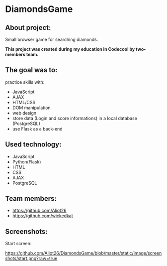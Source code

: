 # DiamondsGame
## About project:
Small browser game for searching diamonds. 

**This project was created during my education in Codecool by two-members team.**

## The goal was to:

practice skills with:
- JavaScript
- AJAX
- HTML/CSS
- DOM manipulation
- web design
- store data (Login and score informations) in a local database (PostgreSQL)
- use Flask as a back-end

## Used technology:
- JavaScript
- Python(Flask) 
- HTML
- CSS
- AJAX
- PostgreSQL

## Team members:
- https://github.com/Aliot26
- https://github.com/wickedkat

## Screenshots:
Start screen:

https://github.com/Aliot26/DiamondsGame/blob/master/static/image/screenshots/start.png?raw=true
